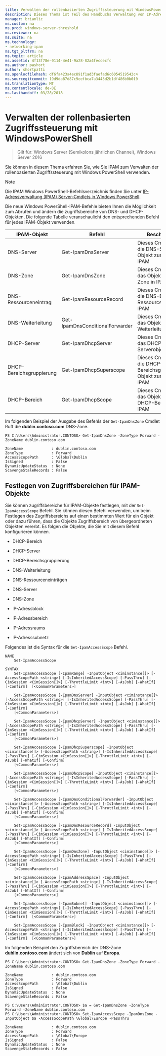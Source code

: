 ```yaml
---
title: Verwalten der rollenbasierten Zugriffssteuerung mit WindowsPowerShell
description: Dieses Thema ist Teil des Handbuchs Verwaltung von IP-Adressverwaltung (IPAM) in Windows Server2016.
manager: brianlic
ms.custom: na
ms.prod: windows-server-threshold
ms.reviewer: na
ms.suite: na
ms.technology:
- networking-ipam
ms.tgt_pltfrm: na
ms.topic: article
ms.assetid: 4f13f78e-0114-4e41-9a28-82a4feccecfc
ms.author: pashort
author: shortpatti
ms.openlocfilehash: df6fa423a4ec891f1ad3faefad6c6054519542c4
ms.sourcegitcommit: 19d9da87d87c9eefbca7a3443d2b1df486b0b010
ms.translationtype: MT
ms.contentlocale: de-DE
ms.lasthandoff: 03/28/2018
---
```

# <a name="manage-role-based-access-control-with-windows-powershell"></a>Verwalten der rollenbasierten Zugriffssteuerung mit WindowsPowerShell

>Gilt für: Windows Server (Semikolons jährlichen Channel), Windows Server 2016

Sie können in diesem Thema erfahren Sie, wie Sie IPAM zum Verwalten der rollenbasierten Zugriffssteuerung mit Windows PowerShell verwenden.  
  
>[!NOTE]
>Die IPAM Windows PowerShell-Befehlsverzeichnis finden Sie unter [IP-Adressverwaltung (IPAM) Server-Cmdlets in Windows PowerShell](https://technet.microsoft.com/library/jj553807.aspx).  
  
Die neue Windows PowerShell-IPAM-Befehle bieten Ihnen die Möglichkeit zum Abrufen und ändern die zugriffsbereiche von DNS- und DHCP-Objekten. Die folgende Tabelle veranschaulicht den entsprechenden Befehl für jedes IPAM-Objekt verwenden.  
  
|IPAM-Objekt|Befehl|Beschreibung|  
|---------------|-----------|---------------|  
|DNS-Server|Get-IpamDnsServer|Dieses Cmdlet gibt die DNS-Server-Objekt zurück, in IPAM|  
|DNS-Zone|Get-IpamDnsZone|Dieses Cmdlet gibt das Objekt des DNS-Zone in IPAM|  
|DNS-Ressourceneintrag|Get-IpamResourceRecord|Dieses Cmdlet gibt die DNS-Datensatz Ressourcenobjekt in IPAM|  
|DNS-Weiterleitung|Get-IpamDnsConditionalForwarder|Dieses Cmdlet gibt das Objekt des DNS-Weiterleitung in IPAM|  
|DHCP-Server|Get-IpamDhcpServer|Dieses Cmdlet gibt das DHCP-Serverobjekt in IPAM|  
|DHCP-Bereichsgruppierung|Get-IpamDhcpSuperscope|Dieses Cmdlet gibt die DHCP-Bereichsgruppierung-Objekt zurück, in IPAM|  
|DHCP-Bereich|Get-IpamDhcpScope|Dieses Cmdlet gibt das Objekt des DHCP-Bereich in IPAM|  
  
Im folgenden Beispiel der Ausgabe des Befehls der `Get-IpamDnsZone` Cmdlet Ruft die **dublin.contoso.com** DNS-Zone.  
  
```  
PS C:\Users\Administrator.CONTOSO> Get-IpamDnsZone -ZoneType Forward -ZoneName dublin.contoso.com  
  
ZoneName             : dublin.contoso.com  
ZoneType             : Forward  
AccessScopePath      : \Global\Dublin  
IsSigned             : False  
DynamicUpdateStatus  : None  
ScavengeStaleRecords : False  
```  
  
## <a name="setting-access-scopes-on-ipam-objects"></a>Festlegen von Zugriffsbereichen für IPAM-Objekte  
Sie können zugriffsbereiche für IPAM-Objekte festlegen, mit der `Set-IpamAccessScope` Befehl. Sie können diesen Befehl verwenden, um beim Festlegen des Zugriffsbereichs auf einen bestimmten Wert für ein Objekt oder dazu führen, dass die Objekte Zugriffsbereich von übergeordneten Objekten vererbt. Es folgen die Objekte, die Sie mit diesem Befehl konfigurieren können.  
  
-   DHCP-Bereich  
  
-   DHCP-Server  
  
-   DHCP-Bereichsgruppierung  
  
-   DNS-Weiterleitung  
  
-   DNS-Ressourceneinträgen  
  
-   DNS-Server  
  
-   DNS-Zone  
  
-   IP-Adressblock  
  
-   IP-Adressbereich  
  
-   IP-Adressraums  
  
-   IP-Adresssubnetz  
  
Folgendes ist die Syntax für die `Set-IpamAccessScope` Befehl.  
  
```  
NAME  
    Set-IpamAccessScope  
  
SYNTAX  
    Set-IpamAccessScope [-IpamRange] -InputObject <ciminstance[]> [-AccessScopePath <string>] [-IsInheritedAccessScope] [-PassThru] [-CimSession <CimSession[]>] [-ThrottleLimit <int>] [-AsJob] [-WhatIf] [-Confirm]  [<CommonParameters>]  
  
    Set-IpamAccessScope [-IpamDnsServer] -InputObject <ciminstance[]> [-AccessScopePath <string>] [-IsInheritedAccessScope] [-PassThru] [-CimSession <CimSession[]>] [-ThrottleLimit <int>] [-AsJob] [-WhatIf] [-Confirm]  
    [<CommonParameters>]  
  
    Set-IpamAccessScope [-IpamDhcpServer] -InputObject <ciminstance[]> [-AccessScopePath <string>] [-IsInheritedAccessScope] [-PassThru] [-CimSession <CimSession[]>] [-ThrottleLimit <int>] [-AsJob] [-WhatIf] [-Confirm]  
    [<CommonParameters>]  
  
    Set-IpamAccessScope [-IpamDhcpSuperscope] -InputObject <ciminstance[]> [-AccessScopePath <string>] [-IsInheritedAccessScope] [-PassThru] [-CimSession <CimSession[]>] [-ThrottleLimit <int>] [-AsJob] [-WhatIf] [-Confirm]  
    [<CommonParameters>]  
  
    Set-IpamAccessScope [-IpamDhcpScope] -InputObject <ciminstance[]> [-AccessScopePath <string>] [-IsInheritedAccessScope] [-PassThru] [-CimSession <CimSession[]>] [-ThrottleLimit <int>] [-AsJob] [-WhatIf] [-Confirm]  
    [<CommonParameters>]  
  
    Set-IpamAccessScope [-IpamDnsConditionalForwarder] -InputObject <ciminstance[]> [-AccessScopePath <string>] [-IsInheritedAccessScope] [-PassThru] [-CimSession <CimSession[]>] [-ThrottleLimit <int>] [-AsJob] [-WhatIf] [-Confirm]  
    [<CommonParameters>]  
  
    Set-IpamAccessScope [-IpamDnsResourceRecord] -InputObject <ciminstance[]> [-AccessScopePath <string>] [-IsInheritedAccessScope] [-PassThru] [-CimSession <CimSession[]>] [-ThrottleLimit <int>] [-AsJob] [-WhatIf] [-Confirm]  
    [<CommonParameters>]  
  
    Set-IpamAccessScope [-IpamDnsZone] -InputObject <ciminstance[]> [-AccessScopePath <string>] [-IsInheritedAccessScope] [-PassThru] [-CimSession <CimSession[]>] [-ThrottleLimit <int>] [-AsJob] [-WhatIf] [-Confirm]  
    [<CommonParameters>]  
  
    Set-IpamAccessScope [-IpamAddressSpace] -InputObject <ciminstance[]> [-AccessScopePath <string>] [-IsInheritedAccessScope] [-PassThru] [-CimSession <CimSession[]>] [-ThrottleLimit <int>] [-AsJob] [-WhatIf] [-Confirm]  
    [<CommonParameters>]  
  
    Set-IpamAccessScope [-IpamSubnet] -InputObject <ciminstance[]> [-AccessScopePath <string>] [-IsInheritedAccessScope] [-PassThru] [-CimSession <CimSession[]>] [-ThrottleLimit <int>] [-AsJob] [-WhatIf] [-Confirm]  [<CommonParameters>]  
  
    Set-IpamAccessScope [-IpamBlock] -InputObject <ciminstance[]> [-AccessScopePath <string>] [-IsInheritedAccessScope] [-PassThru] [-CimSession <CimSession[]>] [-ThrottleLimit <int>] [-AsJob] [-WhatIf] [-Confirm]  [<CommonParameters>]  
```  
  
Im folgenden Beispiel den Zugriffsbereich der DNS-Zone **dublin.contoso.com** ändert sich von **Dublin** auf **Europa**.  
  
```  
PS C:\Users\Administrator.CONTOSO> Get-IpamDnsZone -ZoneType Forward -ZoneName dublin.contoso.com  
  
ZoneName             : dublin.contoso.com  
ZoneType             : Forward  
AccessScopePath      : \Global\Dublin  
IsSigned             : False  
DynamicUpdateStatus  : None  
ScavengeStaleRecords : False  
  
PS C:\Users\Administrator.CONTOSO> $a = Get-IpamDnsZone -ZoneType Forward -ZoneName dublin.contoso.com  
PS C:\Users\Administrator.CONTOSO> Set-IpamAccessScope -IpamDnsZone -InputObject $a -AccessScopePath \Global\Europe -PassThru  
  
ZoneName             : dublin.contoso.com  
ZoneType             : Forward  
AccessScopePath      : \Global\Europe  
IsSigned             : False  
DynamicUpdateStatus  : None  
ScavengeStaleRecords : False  
```  
  


